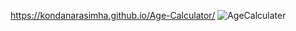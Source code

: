 https://kondanarasimha.github.io/Age-Calculator/
![AgeCalculater](https://github.com/kondanarasimha/Age-Calculator/assets/136059664/f64451bf-2fa8-437f-b746-0a1c77a2ff60)
